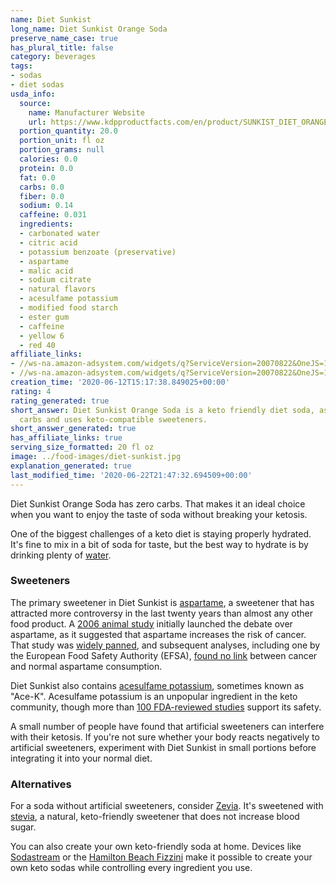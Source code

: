 ```yaml
---
name: Diet Sunkist
long_name: Diet Sunkist Orange Soda
preserve_name_case: true
has_plural_title: false
category: beverages
tags:
- sodas
- diet sodas
usda_info:
  source:
    name: Manufacturer Website
    url: https://www.kdpproductfacts.com/en/product/SUNKIST_DIET_ORANGE_20
  portion_quantity: 20.0
  portion_unit: fl oz
  portion_grams: null
  calories: 0.0
  protein: 0.0
  fat: 0.0
  carbs: 0.0
  fiber: 0.0
  sodium: 0.14
  caffeine: 0.031
  ingredients:
  - carbonated water
  - citric acid
  - potassium benzoate (preservative)
  - aspartame
  - malic acid
  - sodium citrate
  - natural flavors
  - acesulfame potassium
  - modified food starch
  - ester gum
  - caffeine
  - yellow 6
  - red 40
affiliate_links:
- //ws-na.amazon-adsystem.com/widgets/q?ServiceVersion=20070822&OneJS=1&Operation=GetAdHtml&MarketPlace=US&source=ss&ref=as_ss_li_til&ad_type=product_link&tracking_id=isitketo-20&language=en_US&marketplace=amazon&region=US&placement=B005JCC1D8&asins=B005JCC1D8&linkId=dd3ac00e4533929b30dee4ea4d2c52b2&show_border=true&link_opens_in_new_window=true
- //ws-na.amazon-adsystem.com/widgets/q?ServiceVersion=20070822&OneJS=1&Operation=GetAdHtml&MarketPlace=US&source=ss&ref=as_ss_li_til&ad_type=product_link&tracking_id=isitketo-20&language=en_US&marketplace=amazon&region=US&placement=B000WHSKKI&asins=B000WHSKKI&linkId=cfad728be193eade9ab0536ced903c14&show_border=true&link_opens_in_new_window=true
creation_time: '2020-06-12T15:17:38.849025+00:00'
rating: 4
rating_generated: true
short_answer: Diet Sunkist Orange Soda is a keto friendly diet soda, as it's low on
  carbs and uses keto-compatible sweeteners.
short_answer_generated: true
has_affiliate_links: true
serving_size_formatted: 20 fl oz
image: ../food-images/diet-sunkist.jpg
explanation_generated: true
last_modified_time: '2020-06-22T21:47:32.694509+00:00'
---
```

Diet Sunkist Orange Soda has zero carbs. That makes it an ideal choice when you want to enjoy the taste of soda without breaking your ketosis.

One of the biggest challenges of a keto diet is staying properly hydrated. It's fine to mix in a bit of soda for taste, but the best way to hydrate is by drinking plenty of [water](/water).

### Sweeteners

The primary sweetener in Diet Sunkist is [aspartame](/aspartame), a sweetener that has attracted more controversy in the last twenty years than almost any other food product. A [2006 animal study](https://www.ncbi.nlm.nih.gov/pubmed/16507461) initially launched the debate over aspartame, as it suggested that aspartame increases the risk of cancer. That study was [widely panned](https://www.ncbi.nlm.nih.gov/pmc/articles/PMC1797853/), and subsequent analyses, including one by the European Food Safety Authority (EFSA), [found no link](https://www.efsa.europa.eu/en/press/news/131210) between cancer and normal aspartame consumption.

Diet Sunkist also contains [acesulfame potassium](/acesulfame-potassium), sometimes known as "Ace-K". Acesulfame potassium is an unpopular ingredient in the keto community, though more than [100 FDA-reviewed studies](https://www.fda.gov/food/food-additives-petitions/additional-information-about-high-intensity-sweeteners-permitted-use-food-united-states) support its safety.

A small number of people have found that artificial sweeteners can interfere with their ketosis. If you're not sure whether your body reacts negatively to artificial sweeteners, experiment with Diet Sunkist in small portions before integrating it into your normal diet.

### Alternatives

For a soda without artificial sweeteners, consider [Zevia](/zevia-soda). It's sweetened with [stevia](/stevia), a natural, keto-friendly sweetener that does not increase blood sugar.

You can also create your own keto-friendly soda at home. Devices like [Sodastream](https://amzn.to/2Roev3z) or the [Hamilton Beach Fizzini](https://amzn.to/2CJisHF) make it possible to create your own keto sodas while controlling every ingredient you use.
